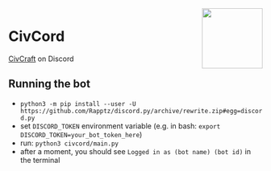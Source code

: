 <img width=120 src="https://cdn.discordapp.com/attachments/487390167116546068/488522488347754507/civcord2.png" align=right />

# CivCord

[CivCraft](https://reddit.com/r/CivCraft) on Discord

## Running the bot

- `python3 -m pip install --user -U https://github.com/Rapptz/discord.py/archive/rewrite.zip#egg=discord.py`
- set `DISCORD_TOKEN` environment variable (e.g. in bash: `export DISCORD_TOKEN=your_bot_token_here`)
- run: `python3 civcord/main.py`
- after a moment, you should see `Logged in as (bot name) (bot id)` in the terminal

